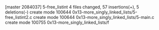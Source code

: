 [master 2084037] 5-free_listint
 4 files changed, 57 insertions(+), 5 deletions(-)
 create mode 100644 0x13-more_singly_linked_lists/5-free_listint2.c
 create mode 100644 0x13-more_singly_linked_lists/5-main.c
 create mode 100755 0x13-more_singly_linked_lists/f
